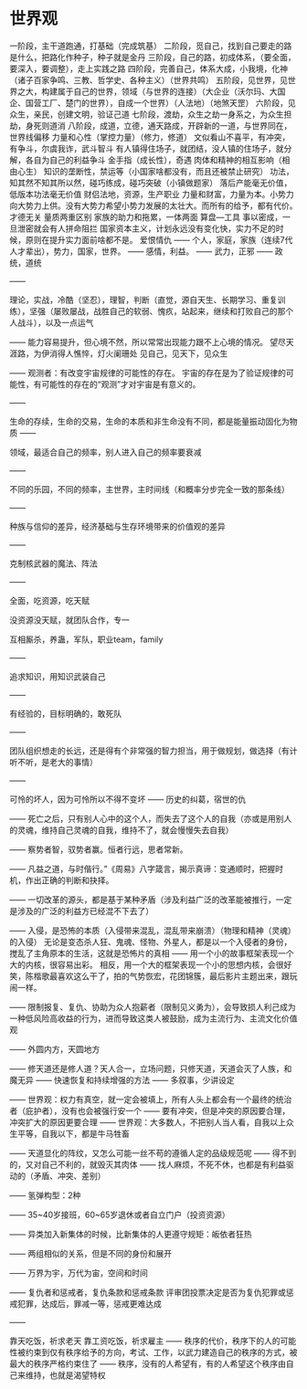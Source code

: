 # 世界观

一阶段，主干道跑通，打基础（完成筑基）
二阶段，觅自己，找到自己要走的路是什么，把路化作种子，种子就是金丹
三阶段，自己的路，初成体系，（要全面，要深入，要调整），走上实践之路
四阶段，完善自己，体系大成，小我境，化神（诸子百家争鸣、三教、哲学史、各种主义）（世界共鸣）
五阶段，见世界，见世界之大，构建属于自己的世界，领域（与世界的连接）（大企业（沃尔玛、大国企、国营工厂、楚门的世界），自成一个世界）（人法地）（地煞天罡）
六阶段，见众生，亲民，创建文明，验证己道
七阶段，渡劫，众生之劫一身系之，为众生担劫，身死则道消
八阶段，成道，立德，通天路成，开辟新的一道，与世界同在，世界线偏移
力量和心性（掌控力量）（修力，修道）
文似看山不喜平，有冲突，有争斗，尔虞我诈，武斗智斗
有人镇得住场子，就团结，没人镇的住场子，就分解，各自为自己的利益争斗
金手指（成长性），奇遇
肉体和精神的相互影响（相由心生）
知识的垄断性，禁运等（小国家啥都没有，而且还被禁止研究）
功法，知其然不知其所以然，碰巧练成，碰巧突破（小镇做题家）
落后产能毫无价值，低版本功法毫无价值
财侣法地，资源，生产职业
力量和财富，力量为本。小势力向大势力上供。没有大势力希望小势力发展的太壮大。而所有的给予，都有代价。
才德无关
量质两重区别
家族的助力和拖累，一体两面
算盘—工具
事以密成，一旦泄密就会有人拼命阻拦
国家资本主义，计划永远没有变化快，实力不足的时候，原则在提升实力面前啥都不是。
爱恨情仇
—— 个人，家庭，家族（连续7代人才辈出），势力，国家，世界。
—— 感情，利益。
—— 武力，正邪
—— 政统，道统

——

理论，实战，冷酷（坚忍），理智，判断（直觉，源自天生、长期学习、重复训练），坚强（屡败屡战，战胜自己的软弱、愧疚，站起来，继续和打败自己的那个人战斗），以及一点运气

——
能力容易提升，但心境不然，所以常常出现能力跟不上心境的情况。
望尽天涯路，为伊消得人憔悴，灯火阑珊处
见自己，见天下，见众生

——
观测者：有改变宇宙规律的可能性的存在。
宇宙的存在是为了验证规律的可能性，有可能性的存在的“观测”才对宇宙是有意义的。

——

生命的存续，生命的交易，生命的本质和非生命没有不同，都是能量振动固化为物质
——

领域，最适合自己的频率，别人进入自己的频率要衰减

——

不同的乐园，不同的频率，主世界，主时间线（和概率分步完全一致的那条线）

——

种族与信仰的差异，经济基础与生存环境带来的价值观的差异

——

克制核武器的魔法、阵法

——

全面，吃资源，吃天赋

没资源没天赋，就团队合作，专一

互相厮杀，养蛊，军队，职业team，family

——

追求知识，用知识武装自己

——

有经验的，目标明确的，敢死队

——

团队组织想走的长远，还是得有个非常强的智力担当，用于做规划，做选择（有计听不听，是老大的事情）

——

可怜的坏人，因为可怜所以不得不变坏
——
历史的纠葛，宿世的仇

——
死亡之后，只有别人心中的这个人，而失去了这个人的自我（亦或是用别人的灵魂，维持自己灵魂的自我，维持不了，就会慢慢失去自我）

——
察势者智，驭势者赢。恒者行远，思者常新。

——
凡益之道，与时偕行。”《周易》八字箴言，揭示真谛：变通顺时，把握时机，作出正确的判断和抉择。

——
一切改革的源头，都是基于某种矛盾（涉及利益广泛的改革能被推行，一定是涉及的广泛的利益方已经混不下去了）

——
入侵，是恐怖的本质（入侵带来混乱，混乱带来崩溃）（物理和精神（灵魂）的入侵）
无论是变态杀人狂、鬼魂、怪物、外星人，都是以一个入侵者的身份，搅乱了主角原本的生活，这就是恐怖片的真相
——
用一个小的故事框架表现一个大的内核，很容易出彩。
相反，用一个大的框架表现一个小的思想内核，会很好笑，陈楷歌最喜欢这么干了，拍的气势恢宏，花团锦簇，最后影片主题出来，跟玩闹一样。

——
限制报复、复仇、协助为众人抱薪者（限制见义勇为），会导致损人利己成为一种低风险高收益的行为，进而导致这类人被鼓励，成为主流行为、主流文化价值观

——
外圆内方，天圆地方

——
修天道还是修人道？天人合一，立场问题，只修天道，天道会灭了人族，和魔无异
——
快速恢复和持续增强的方法
——
多叙事，少讲设定

——
世界观：权力有真空，就一定会被填上，所有人头上都会有一个最终的统治者（庇护者），没有也会被强行安一个
——
要有冲突，但是冲突的原因要合理，冲突扩大的原因更要合理
——
世界观：大多数人，不把别人当人看，自我以上众生平等，自我以下，都是牛马牲畜

——
天道显化的阵纹，又怎么可能一丝不苟的遵循人定的品级规范呢
——
得不到的，又对自己不利的，就毁灭其肉体
——
找人麻烦，不死不休，也都是有利益驱动的（矛盾、冲突、差别）

——
氢弹构型：2种


——
35~40岁接班，60~65岁退休或者自立门户（投资资源）

——
异类加入新集体的时候，比新集体的人更遵守规矩：皈依者狂热

——
两组相似的关系，但是不同的身份和展开

——
万界为宇，万代为宙，空间和时间

——
复仇者和惩戒者，复仇条款和惩戒条款
评审团投票决定是否为复仇犯罪或惩戒犯罪，达成后，罪减一等，惩戒更难达成

——

靠天吃饭，祈求老天
靠工资吃饭，祈求雇主
——
秩序的代价，秩序下的人的可能性被约束到仅有秩序给予的方向，考试、工作，以武力建造自己的秩序的方式，被最大的秩序严格约束住了
——
秩序，没有的人希望有，有的人希望这个秩序由自己来维持，也就是渴望特权
